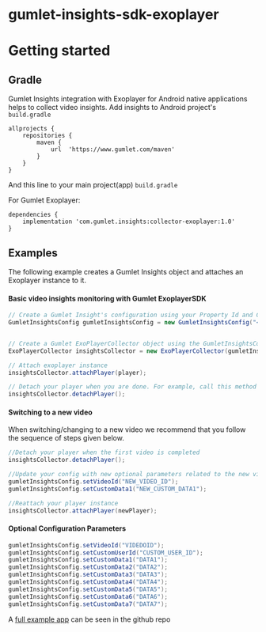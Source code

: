 # gumlet-insights-sdk-exoplayer

# Getting started
## Gradle
Gumlet Insights integration with Exoplayer for Android native applications helps to collect video insights. 
Add insights to Android project's `build.gradle`

```
allprojects {
    repositories {
		maven {
			url  'https://www.gumlet.com/maven'
		}
	}
}
```

And this line to your main project(app) `build.gradle`

For Gumlet Exoplayer:
```
dependencies {
    implementation 'com.gumlet.insights:collector-exoplayer:1.0'
}
```

## Examples

The following example creates a Gumlet Insights object and attaches an Exoplayer instance to it.

#### Basic video insights monitoring with Gumlet ExoplayerSDK
```java
// Create a Gumlet Insight's configuration using your Property Id and Context object
GumletInsightsConfig gumletInsightsConfig = new GumletInsightsConfig("<PROPERTY_ID>", "<CONTEXT>");


// Create a Gumlet ExoPlayerCollector object using the GumletInsightsConfig that we have just created
ExoPlayerCollector insightsCollector = new ExoPlayerCollector(gumletInsightsConfig, <CONTEXT object>);

// Attach exoplayer instance
insightsCollector.attachPlayer(player);

// Detach your player when you are done. For example, call this method when you call the release() method
insightsCollector.detachPlayer();
```

#### Switching to a new video
When switching/changing to a new video we recommend that you follow the sequence of steps given below.

```java
//Detach your player when the first video is completed 
insightsCollector.detachPlayer();

//Update your config with new optional parameters related to the new video playback
gumletInsightsConfig.setVideoId("NEW_VIDEO_ID");
gumletInsightsConfig.setCustomData1("NEW_CUSTOM_DATA1"); 

//Reattach your player instance 
insightsCollector.attachPlayer(newPlayer);
``` 


#### Optional Configuration Parameters
```java
gumletInsightsConfig.setVideoId("VIDEDOID");
gumletInsightsConfig.setCustomUserId("CUSTOM_USER_ID");
gumletInsightsConfig.setCustomData1("DATA1");
gumletInsightsConfig.setCustomData2("DATA2");
gumletInsightsConfig.setCustomData3("DATA3");
gumletInsightsConfig.setCustomData4("DATA4");
gumletInsightsConfig.setCustomData5("DATA5");
gumletInsightsConfig.setCustomData6("DATA6");
gumletInsightsConfig.setCustomData7("DATA7"); 

```

A [full example app](https://github.com/gumlet/gumlet-analytics-collector-android/tree/main/app/src) can be seen in the github repo